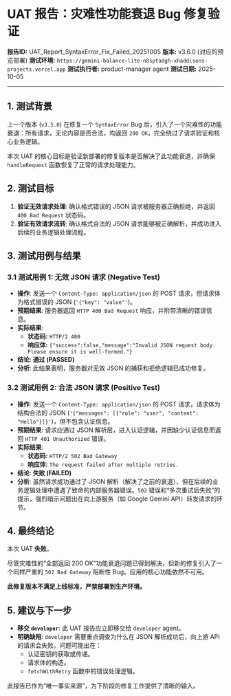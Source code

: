 # UAT 报告：灾难性功能衰退 Bug 修复验证

**报告ID:** UAT_Report_SyntaxError_Fix_Failed_20251005
**版本:** v3.6.0 (对应的预览部署)
**测试环境:** `https://gemini-balance-lite-n8sptadgh-xhaddisons-projects.vercel.app`
**测试执行者:** product-manager agent
**测试日期:** 2025-10-05

---

## 1. 测试背景

上一个版本 (`v3.5.0`) 在修复一个 `SyntaxError` Bug 后，引入了一个灾难性的功能衰退：所有请求，无论内容是否合法，均返回 `200 OK`，完全绕过了请求验证和核心业务逻辑。

本次 UAT 的核心目标是验证新部署的修复版本是否解决了此功能衰退，并确保 `handleRequest` 函数恢复了正常的请求处理能力。

## 2. 测试目标

1.  **验证无效请求处理**: 确认格式错误的 JSON 请求被服务器正确拒绝，并返回 `400 Bad Request` 状态码。
2.  **验证有效请求流转**: 确认格式合法的 JSON 请求能够被正确解析，并成功进入后续的业务逻辑处理流程。

## 3. 测试用例与结果

### 3.1 测试用例 1: 无效 JSON 请求 (Negative Test)

-   **操作**: 发送一个 `Content-Type: application/json` 的 POST 请求，但请求体为格式错误的 JSON (`'{"key": "value"'`)。
-   **预期结果**: 服务器返回 `HTTP 400 Bad Request` 响应，并附带清晰的错误信息。
-   **实际结果**:
    -   **状态码:** `HTTP/2 400`
    -   **响应体:** `{"success":false,"message":"Invalid JSON request body. Please ensure it is well-formed."}`
-   **结论**: **通过 (PASSED)**
-   **分析**: 此结果表明，服务器对无效 JSON 的捕获和拒绝逻辑已成功修复。

### 3.2 测试用例 2: 合法 JSON 请求 (Positive Test)

-   **操作**: 发送一个 `Content-Type: application/json` 的 POST 请求，请求体为结构合法的 JSON (`'{"messages": [{"role": "user", "content": "Hello"}]}'`)，但不包含认证信息。
-   **预期结果**: 请求应通过 JSON 解析层，进入认证逻辑，并因缺少认证信息而返回 `HTTP 401 Unauthorized` 错误。
-   **实际结果**:
    -   **状态码:** `HTTP/2 502 Bad Gateway`
    -   **响应体:** `The request failed after multiple retries.`
-   **结论**: **失败 (FAILED)**
-   **分析**: 虽然请求成功通过了 JSON 解析（解决了之前的衰退），但在后续的业务逻辑处理中遭遇了致命的内部服务器错误。`502` 错误和“多次重试后失败”的提示，强烈暗示问题出在向上游服务（如 Google Gemini API）转发请求的环节。

## 4. 最终结论

本次 UAT **失败**。

尽管灾难性的“全部返回 200 OK”功能衰退问题已得到解决，但新的修复引入了一个同样严重的 `502 Bad Gateway` 阻断性 Bug。应用的核心功能依然不可用。

**此修复版本不满足上线标准，严禁部署到生产环境。**

## 5. 建议与下一步

-   **移交 `developer`**: 此 UAT 报告应立即移交给 `developer` agent。
-   **明确缺陷**: `developer` 需要重点调查为什么在 JSON 解析成功后，向上游 API 的请求会失败。问题可能出在：
    -   认证密钥的获取或传递。
    -   请求体的构造。
    -   `fetchWithRetry` 函数中的错误处理逻辑。

此报告已作为“唯一事实来源”，为下阶段的修复工作提供了清晰的输入。
